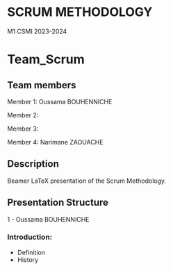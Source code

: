 # SCRUM METHODOLOGY
M1 CSMI 2023-2024

# Team_Scrum

## Team members 

  Member 1: Oussama BOUHENNICHE

  Member 2: 

  Member 3: 

  Member 4: Narimane ZAOUACHE
## Description
Beamer LaTeX presentation of the Scrum Methodology. 
## Presentation Structure
1 - Oussama BOUHENNICHE
### Introduction:
  - Definition
  - History

